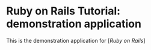 # Ruby on Rails Tutorial: demonstration application		

This is the demonstration application for [*Ruby on Rails*]

 